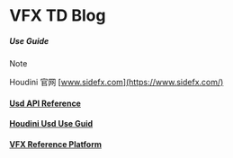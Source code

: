 

# VFX TD Blog
##### Use Guide

> [!NOTE]
> Houdini 官网
> [www.sidefx.com](https://www.sidefx.com/)

 #### [Usd API Reference](https://openusd.org/release/api/index.html)
 #### [Houdini Usd Use Guid](https://lucascheller.github.io/VFX-UsdSurvivalGuide/index.html)

 #### [ VFX Reference Platform](https://vfxplatform.com/)